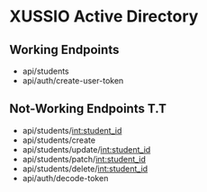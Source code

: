 # XUSSIO Active Directory #

## Working Endpoints ##
- api/students                      
- api/auth/create-user-token

## Not-Working Endpoints T.T ##
- api/students/<int:student_id> 
- api/students/create            
- api/students/update/<int:student_id>
- api/students/patch/<int:student_id> 
- api/students/delete/<int:student_id> 
- api/auth/decode-token